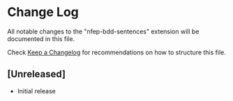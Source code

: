 # Change Log
All notable changes to the "nfep-bdd-sentences" extension will be documented in this file.

Check [Keep a Changelog](http://keepachangelog.com/) for recommendations on how to structure this file.

## [Unreleased]
- Initial release